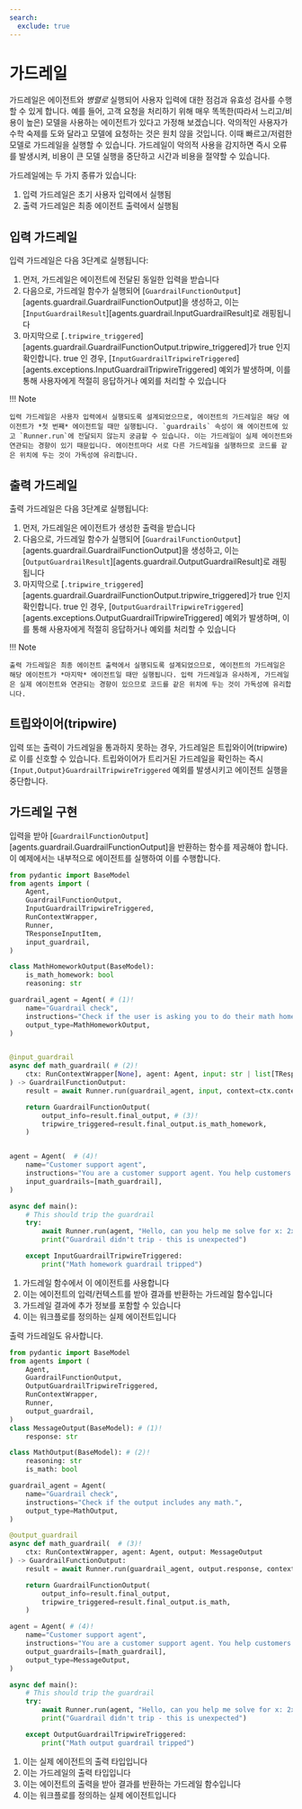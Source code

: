 ```yaml
---
search:
  exclude: true
---
```

# 가드레일

가드레일은 에이전트와 _병렬로_ 실행되어 사용자 입력에 대한 점검과 유효성 검사를 수행할 수 있게 합니다. 예를 들어, 고객 요청을 처리하기 위해 매우 똑똑한(따라서 느리고/비용이 높은) 모델을 사용하는 에이전트가 있다고 가정해 보겠습니다. 악의적인 사용자가 수학 숙제를 도와 달라고 모델에 요청하는 것은 원치 않을 것입니다. 이때 빠르고/저렴한 모델로 가드레일을 실행할 수 있습니다. 가드레일이 악의적 사용을 감지하면 즉시 오류를 발생시켜, 비용이 큰 모델 실행을 중단하고 시간과 비용을 절약할 수 있습니다.

가드레일에는 두 가지 종류가 있습니다:

1. 입력 가드레일은 초기 사용자 입력에서 실행됨
2. 출력 가드레일은 최종 에이전트 출력에서 실행됨

## 입력 가드레일

입력 가드레일은 다음 3단계로 실행됩니다:

1. 먼저, 가드레일은 에이전트에 전달된 동일한 입력을 받습니다
2. 다음으로, 가드레일 함수가 실행되어 [`GuardrailFunctionOutput`][agents.guardrail.GuardrailFunctionOutput]을 생성하고, 이는 [`InputGuardrailResult`][agents.guardrail.InputGuardrailResult]로 래핑됩니다
3. 마지막으로 [`.tripwire_triggered`][agents.guardrail.GuardrailFunctionOutput.tripwire_triggered]가 true 인지 확인합니다. true 인 경우, [`InputGuardrailTripwireTriggered`][agents.exceptions.InputGuardrailTripwireTriggered] 예외가 발생하며, 이를 통해 사용자에게 적절히 응답하거나 예외를 처리할 수 있습니다

!!! Note

    입력 가드레일은 사용자 입력에서 실행되도록 설계되었으므로, 에이전트의 가드레일은 해당 에이전트가 *첫 번째* 에이전트일 때만 실행됩니다. `guardrails` 속성이 왜 에이전트에 있고 `Runner.run`에 전달되지 않는지 궁금할 수 있습니다. 이는 가드레일이 실제 에이전트와 연관되는 경향이 있기 때문입니다. 에이전트마다 서로 다른 가드레일을 실행하므로 코드를 같은 위치에 두는 것이 가독성에 유리합니다.

## 출력 가드레일

출력 가드레일은 다음 3단계로 실행됩니다:

1. 먼저, 가드레일은 에이전트가 생성한 출력을 받습니다
2. 다음으로, 가드레일 함수가 실행되어 [`GuardrailFunctionOutput`][agents.guardrail.GuardrailFunctionOutput]을 생성하고, 이는 [`OutputGuardrailResult`][agents.guardrail.OutputGuardrailResult]로 래핑됩니다
3. 마지막으로 [`.tripwire_triggered`][agents.guardrail.GuardrailFunctionOutput.tripwire_triggered]가 true 인지 확인합니다. true 인 경우, [`OutputGuardrailTripwireTriggered`][agents.exceptions.OutputGuardrailTripwireTriggered] 예외가 발생하며, 이를 통해 사용자에게 적절히 응답하거나 예외를 처리할 수 있습니다

!!! Note

    출력 가드레일은 최종 에이전트 출력에서 실행되도록 설계되었으므로, 에이전트의 가드레일은 해당 에이전트가 *마지막* 에이전트일 때만 실행됩니다. 입력 가드레일과 유사하게, 가드레일은 실제 에이전트와 연관되는 경향이 있으므로 코드를 같은 위치에 두는 것이 가독성에 유리합니다.

## 트립와이어(tripwire)

입력 또는 출력이 가드레일을 통과하지 못하는 경우, 가드레일은 트립와이어(tripwire)로 이를 신호할 수 있습니다. 트립와이어가 트리거된 가드레일을 확인하는 즉시 `{Input,Output}GuardrailTripwireTriggered` 예외를 발생시키고 에이전트 실행을 중단합니다.

## 가드레일 구현

입력을 받아 [`GuardrailFunctionOutput`][agents.guardrail.GuardrailFunctionOutput]을 반환하는 함수를 제공해야 합니다. 이 예제에서는 내부적으로 에이전트를 실행하여 이를 수행합니다.

```python
from pydantic import BaseModel
from agents import (
    Agent,
    GuardrailFunctionOutput,
    InputGuardrailTripwireTriggered,
    RunContextWrapper,
    Runner,
    TResponseInputItem,
    input_guardrail,
)

class MathHomeworkOutput(BaseModel):
    is_math_homework: bool
    reasoning: str

guardrail_agent = Agent( # (1)!
    name="Guardrail check",
    instructions="Check if the user is asking you to do their math homework.",
    output_type=MathHomeworkOutput,
)


@input_guardrail
async def math_guardrail( # (2)!
    ctx: RunContextWrapper[None], agent: Agent, input: str | list[TResponseInputItem]
) -> GuardrailFunctionOutput:
    result = await Runner.run(guardrail_agent, input, context=ctx.context)

    return GuardrailFunctionOutput(
        output_info=result.final_output, # (3)!
        tripwire_triggered=result.final_output.is_math_homework,
    )


agent = Agent(  # (4)!
    name="Customer support agent",
    instructions="You are a customer support agent. You help customers with their questions.",
    input_guardrails=[math_guardrail],
)

async def main():
    # This should trip the guardrail
    try:
        await Runner.run(agent, "Hello, can you help me solve for x: 2x + 3 = 11?")
        print("Guardrail didn't trip - this is unexpected")

    except InputGuardrailTripwireTriggered:
        print("Math homework guardrail tripped")
```

1. 가드레일 함수에서 이 에이전트를 사용합니다
2. 이는 에이전트의 입력/컨텍스트를 받아 결과를 반환하는 가드레일 함수입니다
3. 가드레일 결과에 추가 정보를 포함할 수 있습니다
4. 이는 워크플로를 정의하는 실제 에이전트입니다

출력 가드레일도 유사합니다.

```python
from pydantic import BaseModel
from agents import (
    Agent,
    GuardrailFunctionOutput,
    OutputGuardrailTripwireTriggered,
    RunContextWrapper,
    Runner,
    output_guardrail,
)
class MessageOutput(BaseModel): # (1)!
    response: str

class MathOutput(BaseModel): # (2)!
    reasoning: str
    is_math: bool

guardrail_agent = Agent(
    name="Guardrail check",
    instructions="Check if the output includes any math.",
    output_type=MathOutput,
)

@output_guardrail
async def math_guardrail(  # (3)!
    ctx: RunContextWrapper, agent: Agent, output: MessageOutput
) -> GuardrailFunctionOutput:
    result = await Runner.run(guardrail_agent, output.response, context=ctx.context)

    return GuardrailFunctionOutput(
        output_info=result.final_output,
        tripwire_triggered=result.final_output.is_math,
    )

agent = Agent( # (4)!
    name="Customer support agent",
    instructions="You are a customer support agent. You help customers with their questions.",
    output_guardrails=[math_guardrail],
    output_type=MessageOutput,
)

async def main():
    # This should trip the guardrail
    try:
        await Runner.run(agent, "Hello, can you help me solve for x: 2x + 3 = 11?")
        print("Guardrail didn't trip - this is unexpected")

    except OutputGuardrailTripwireTriggered:
        print("Math output guardrail tripped")
```

1. 이는 실제 에이전트의 출력 타입입니다
2. 이는 가드레일의 출력 타입입니다
3. 이는 에이전트의 출력을 받아 결과를 반환하는 가드레일 함수입니다
4. 이는 워크플로를 정의하는 실제 에이전트입니다